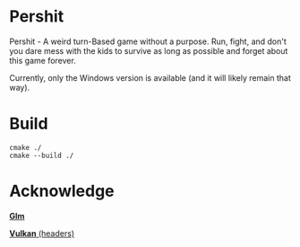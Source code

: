 # Pershit
Pershit - A weird turn-Based game without a purpose. Run, fight, and don't you dare mess with the kids to survive as long as possible and forget about this game forever.

Currently, only the Windows version is available (and it will likely remain that way).

# Build
```
cmake ./
cmake --build ./
```

# Acknowledge
[**Glm**](https://github.com/g-truc/glm)

[**Vulkan** (headers)](https://github.com/g-truc/glm](https://github.com/KhronosGroup/Vulkan-Headers))